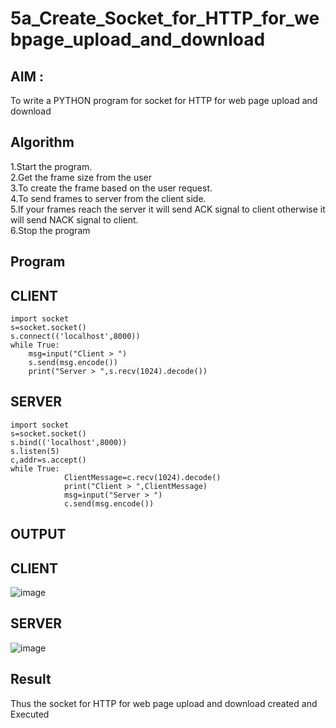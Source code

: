 # 5a_Create_Socket_for_HTTP_for_webpage_upload_and_download
## AIM :
To write a PYTHON program for socket for HTTP for web page upload and download
## Algorithm

1.Start the program.
<BR>
2.Get the frame size from the user
<BR>
3.To create the frame based on the user request.
<BR>
4.To send frames to server from the client side.
<BR>
5.If your frames reach the server it will send ACK signal to client otherwise it will send NACK signal to client.
<BR>
6.Stop the program
<BR>
## Program 
## CLIENT
```
import socket 
s=socket.socket() 
s.connect(('localhost',8000)) 
while True: 
    msg=input("Client > ") 
    s.send(msg.encode()) 
    print("Server > ",s.recv(1024).decode()) 
```
## SERVER
```
import socket 
s=socket.socket() 
s.bind(('localhost',8000)) 
s.listen(5) 
c,addr=s.accept() 
while True: 
            ClientMessage=c.recv(1024).decode() 
            print("Client > ",ClientMessage) 
            msg=input("Server > ") 
            c.send(msg.encode()) 
```

## OUTPUT
## CLIENT
![image](https://github.com/JayaAbirami/5a_Create_Socket_for_HTTP_for_webpage_upload_and_download/assets/151487010/2d1f0405-c6de-42ad-8f19-eb6b028ba5a2)

## SERVER
![image](https://github.com/JayaAbirami/5a_Create_Socket_for_HTTP_for_webpage_upload_and_download/assets/151487010/bb849df4-7cd4-4d21-b555-0d1543e9a149)

## Result
Thus the socket for HTTP for web page upload and download created and Executed
